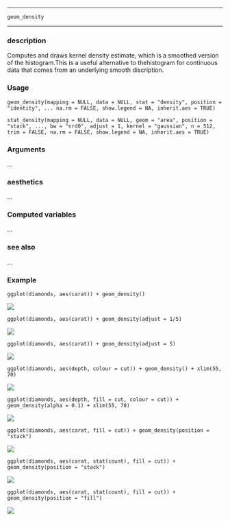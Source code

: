 ****************
`geom_density`
*****************

### description

Computes and draws kernel density estimate, which is a smoothed version of the histogram.This is a useful alternative to thehistogram for continuous data that comes from an underlying smooth discription.

### Usage

`geom_density(mapping = NULL, data = NULL, stat = "density", position = "identity", ... na.rm = FALSE, show.legend = NA, inherit.aes = TRUE)`

`stat_density(mapping = NULL, data = NULL, geom = "area", position = "stack", ..., bw = "nrd0", adjust = 1, kernel = "gaussian", n = 512, trim = FALSE, na.rm = FALSE, show.legend = NA, inherit.aes = TRUE)`

### Arguments

...

### aesthetics

...

### Computed variables

...

### see also

...

### Example

`ggplot(diamonds, aes(carat)) + geom_density()`

![](https://ws3.sinaimg.cn/large/006tNc79ly1g1w5xny6jhj31d80u04gz.jpg)

`ggplot(diamonds, aes(carat)) + geom_density(adjust = 1/5)`

![](https://ws1.sinaimg.cn/large/006tNc79ly1g1w5z8s2eej31d80u0kcr.jpg)

`ggplot(diamonds, aes(carat)) + geom_density(adjust = 5)`

![](https://ws3.sinaimg.cn/large/006tNc79ly1g1w609xdofj31d80u0wv9.jpg)

`ggplot(diamonds, aes(depth, colour = cut)) + geom_density() + xlim(55, 70)`

![](https://ws4.sinaimg.cn/large/006tNc79ly1g1w6261jm6j31d80u04js.jpg)

`ggplot(diamonds, aes(depth, fill = cut, colour = cut)) + geom_density(alpha = 0.1) + xlim(55, 70)`

![](https://ws2.sinaimg.cn/large/006tNc79ly1g1w63r6ql4j31d80u0azg.jpg)

`ggplot(diamonds, aes(carat, fill = cut)) + geom_density(position = "stack")`

![](https://ws2.sinaimg.cn/large/006tNc79ly1g1w65an5l9j31d80u0hdi.jpg)

`ggplot(diamonds, aes(carat, stat(count), fill = cut)) + geom_density(position = "stack")`

![](https://ws1.sinaimg.cn/large/006tNc79ly1g1w66wmu0pj31d80u0hbn.jpg)

`ggplot(diamonds, aes(carat, stat(count), fill = cut)) + geom_density(position = "fill")`

![](https://ws4.sinaimg.cn/large/006tNc79ly1g1w688g0h6j31d80u0x5b.jpg)






